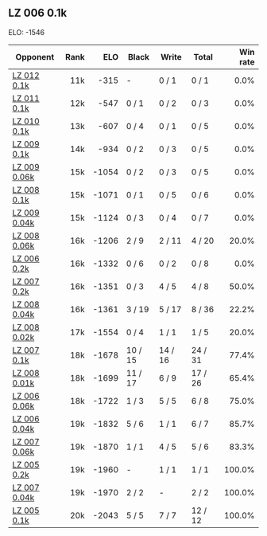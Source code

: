 ## LZ 006 0.1k ##

ELO: -1546

Opponent | Rank | ELO | Black | Write | Total | Win rate
---------|-----:|----:|-------|-------|-------|-------:
[LZ 012 0.1k](LZ%20012%200.1k.md) | 11k | -315 | - | 0 / 1 | 0 / 1 | 0.0%
[LZ 011 0.1k](LZ%20011%200.1k.md) | 12k | -547 | 0 / 1 | 0 / 2 | 0 / 3 | 0.0%
[LZ 010 0.1k](LZ%20010%200.1k.md) | 13k | -607 | 0 / 4 | 0 / 1 | 0 / 5 | 0.0%
[LZ 009 0.1k](LZ%20009%200.1k.md) | 14k | -934 | 0 / 2 | 0 / 3 | 0 / 5 | 0.0%
[LZ 009 0.06k](LZ%20009%200.06k.md) | 15k | -1054 | 0 / 2 | 0 / 3 | 0 / 5 | 0.0%
[LZ 008 0.1k](LZ%20008%200.1k.md) | 15k | -1071 | 0 / 1 | 0 / 5 | 0 / 6 | 0.0%
[LZ 009 0.04k](LZ%20009%200.04k.md) | 15k | -1124 | 0 / 3 | 0 / 4 | 0 / 7 | 0.0%
[LZ 008 0.06k](LZ%20008%200.06k.md) | 16k | -1206 | 2 / 9 | 2 / 11 | 4 / 20 | 20.0%
[LZ 006 0.2k](LZ%20006%200.2k.md) | 16k | -1332 | 0 / 6 | 0 / 2 | 0 / 8 | 0.0%
[LZ 007 0.2k](LZ%20007%200.2k.md) | 16k | -1351 | 0 / 3 | 4 / 5 | 4 / 8 | 50.0%
[LZ 008 0.04k](LZ%20008%200.04k.md) | 16k | -1361 | 3 / 19 | 5 / 17 | 8 / 36 | 22.2%
[LZ 008 0.02k](LZ%20008%200.02k.md) | 17k | -1554 | 0 / 4 | 1 / 1 | 1 / 5 | 20.0%
[LZ 007 0.1k](LZ%20007%200.1k.md) | 18k | -1678 | 10 / 15 | 14 / 16 | 24 / 31 | 77.4%
[LZ 008 0.01k](LZ%20008%200.01k.md) | 18k | -1699 | 11 / 17 | 6 / 9 | 17 / 26 | 65.4%
[LZ 006 0.06k](LZ%20006%200.06k.md) | 18k | -1722 | 1 / 3 | 5 / 5 | 6 / 8 | 75.0%
[LZ 006 0.04k](LZ%20006%200.04k.md) | 19k | -1832 | 5 / 6 | 1 / 1 | 6 / 7 | 85.7%
[LZ 007 0.06k](LZ%20007%200.06k.md) | 19k | -1870 | 1 / 1 | 4 / 5 | 5 / 6 | 83.3%
[LZ 005 0.2k](LZ%20005%200.2k.md) | 19k | -1960 | - | 1 / 1 | 1 / 1 | 100.0%
[LZ 007 0.04k](LZ%20007%200.04k.md) | 19k | -1970 | 2 / 2 | - | 2 / 2 | 100.0%
[LZ 005 0.1k](LZ%20005%200.1k.md) | 20k | -2043 | 5 / 5 | 7 / 7 | 12 / 12 | 100.0%
